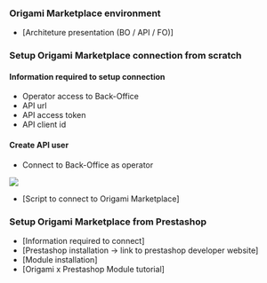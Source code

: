 ### Origami Marketplace environment

- [Architeture presentation (BO / API / FO)]

### Setup Origami Marketplace connection from scratch

#### Information required to setup connection
- Operator access to Back-Office
- API url
- API access token
- API client id
  
#### Create API user

- Connect to Back-Office as operator

<img src="https://doc-0o-bo-docs.googleusercontent.com/docs/securesc/6jnbro94s7noll3vpqertlma00vh45r4/he5g9u43aev429q4rfhpn8baq6a4u5cd/1622624325000/12634198710660383448/06683968715744602170Z/13VCaL3Hh2CEIIuKff-LfRZNFCeBuqgzt?e=view&nonce=r3vm7ii06nkag&user=06683968715744602170Z&hash=4c89247k7suh1s590jebpeg09j8128n2"/>

- [Script to connect to Origami Marketplace]

### Setup Origami Marketplace from Prestashop

- [Information required to connect]
- [Prestashop installation -> link to prestashop developer website]
- [Module installation]
- [Origami x Prestashop Module tutorial]
